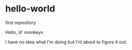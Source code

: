 # hello-world
first repository

Hello, lil' monkeys

I have no idea what I'm doing but I'm about to figure it out.
